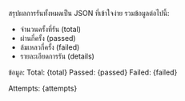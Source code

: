 สรุปผลการรันทั้งหมดเป็น JSON ที่เข้าใจง่าย
รวมข้อมูลต่อไปนี้:
- จำนวนครั้งที่รัน (total)
- ผ่านกี่ครั้ง (passed)
- ล้มเหลวกี่ครั้ง (failed)
- รายละเอียดการรัน (details)

ข้อมูล:
Total: {total}
Passed: {passed}
Failed: {failed}

Attempts:
{attempts}
